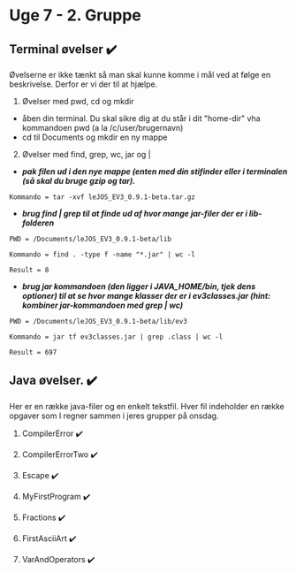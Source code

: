 # Uge 7 - 2. Gruppe

## Terminal øvelser  ✔️
Øvelserne er ikke tænkt så man skal kunne komme i mål ved at følge en beskrivelse. Derfor er vi der til at hjælpe.

1) Øvelser med pwd, cd og mkdir
  * åben din terminal. Du skal sikre dig at du står i dit "home-dir" vha kommandoen pwd (a la /c/user/brugernavn)
  * cd til Documents og mkdir en ny mappe 
2) Øvelser med find, grep, wc, jar og | 
  * ***pak filen ud i den nye mappe (enten med din stifinder eller i terminalen (så skal du bruge gzip og tar).***


```
Kommando = tar -xvf leJOS_EV3_0.9.1-beta.tar.gz
```


  * ***brug find | grep til at finde ud af hvor mange jar-filer der er i lib-folderen***


```
PWD = /Documents/leJOS_EV3_0.9.1-beta/lib

Kommando = find . -type f -name "*.jar" | wc -l

Result = 8
```

  * ***brug jar kommandoen (den ligger i JAVA_HOME/bin, tjek dens optioner) til at se hvor mange klasser der er i ev3classes.jar (hint: kombiner jar-kommandoen med grep | wc)***
  

```
PWD = /Documents/leJOS_EV3_0.9.1-beta/lib/ev3

Kommando = jar tf ev3classes.jar | grep .class | wc -l

Result = 697
```


## Java øvelser. ✔️
Her er en række java-filer og en enkelt tekstfil. Hver fil indeholder en 
række opgaver som I regner sammen i jeres grupper på onsdag. 

1) CompilerError ✔️

2) CompilerErrorTwo ✔️

3) Escape ✔️

4) MyFirstProgram ✔️

5) Fractions ✔️

6) FirstAsciiArt ✔️

7) VarAndOperators ✔️

